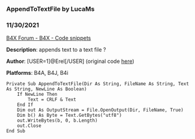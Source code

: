 ###  AppendToTextFile by LucaMs
### 11/30/2021
[B4X Forum - B4X - Code snippets](https://www.b4x.com/android/forum/threads/136469/)

**Description**: appends text to a text file ?  
  
**Author**: [USER=1]@Erel[/USER] (original code [here](https://www.b4x.com/android/forum/threads/append-edit-text-to-file.136435/post-863374))  
  
**Platforms**: B4A, B4J, B4i  
  

```B4X
Private Sub AppendToTextFile(Dir As String, FileName As String, Text As String, NewLine As Boolean)  
    If NewLine Then  
        Text = CRLF & Text  
    End If  
    Dim out As OutputStream = File.OpenOutput(Dir, FileName, True)  
    Dim b() As Byte = Text.GetBytes("utf8")  
    out.WriteBytes(b, 0, b.Length)  
    out.Close  
End Sub
```